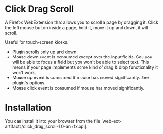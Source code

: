 # Click Drag Scroll

A Firefox WebExtension that allows you to scroll a page by dragging it. Click the left mouse button inside a page, hold it, move it up and down, it will scroll. 

Useful for touch-screen kiosks.

* Plugin scrolls only up and down.
* Mouse down event is consumed except over the input fields. Sou you will be able to focus a field but you won't be able to select text. This means if your page implements some kind of drag & drop functionality it won't work. 
* Mouse up event is consumed if mouse has moved significantly. See plugin's options.
* Mouse click event is consumed if mouse has moved significantly.

# Installation

You can install it into your browser from the file [web-ext-artifacts/click_drag_scroll-1.0-an+fx.xpi].
